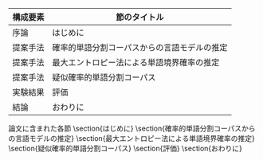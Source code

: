 構成要素 | 節のタイトル
 --- | --- 
序論 | はじめに
提案手法 | 確率的単語分割コーパスからの言語モデルの推定
提案手法 | 最大エントロピー法による単語境界確率の推定
提案手法 | 疑似確率的単語分割コーパス
実験結果 | 評価
結論 | おわりに

論文に含まれた各節
\section{はじめに}
\section{確率的単語分割コーパスからの言語モデルの推定}
\section{最大エントロピー法による単語境界確率の推定}
\section{疑似確率的単語分割コーパス}
\section{評価}
\section{おわりに}
